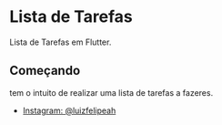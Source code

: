 # Lista de Tarefas

Lista de Tarefas em Flutter.

## Começando


tem o intuito de realizar uma lista de tarefas a fazeres.

- [Instagram: @luizfelipeah](https://www.instagram.com/luizfelipeah/)